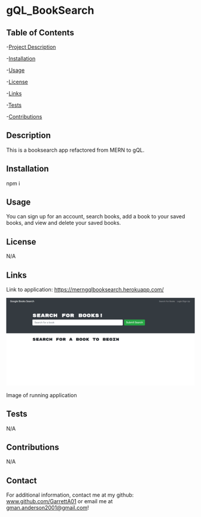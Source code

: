 # gQL_BookSearch

## Table of Contents

-[Project Description](#description)

-[Installation](#installation)

-[Usage](#usage)

-[License](#license)

-[Links](#links)

-[Tests](#tests)

-[Contributions](#contributions)

## Description

This is a booksearch app refactored from MERN to gQL.

## Installation

npm i

## Usage

You can sign up for an account, search books, add a book to your saved books, and view and delete your saved books.

## License

N/A

## Links

Link to application: https://merngqlbooksearch.herokuapp.com/

![Image of Application](./client/images/screencapture-merngqlbooksearch-herokuapp-2023-01-17-14_17_01.png)

Image of running application

## Tests

N/A

## Contributions

N/A

## Contact

For additional information, contact me at my github:
www.github.com/GarrettA01 or email me at gman.anderson2001@gmail.com!
